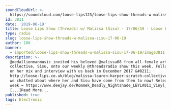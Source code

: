 ```yaml
---
soundCloudUrl: >-
  https://soundcloud.com/loose-lips123/loose-lips-show-threads-w-malissa-sisu-170619
id: 3811
date: '2019-06-19'
title: Loose Lips Show (Threads) w/ Malissa (Sisu) - 17/06/19 - Loose Lips
type: radio
slug: loose-lips-show-threads-w-malissa-sisu-17-06-19
author: 100
banner:
  - imported/loose-lips-show-threads-w-malissa-sisu-17-06-19/image3811.jpeg
description: >-
  @medallionmanmusic invited his beloved @malissa08 from all-female arts
  collective, Sisu, onto our weekly @threadsradio show this week. Following up
  on her mix and interview with us back in December 2017 &#8211;
  http://loose-lips.co.uk/blog/malissa-lauren-harper-scratch-collective &#8211;
  we chatted about where her and Sisu have come from then to now! Release of the
  week = https://www.deejay.de/Rommek_Deadly_Nightshade_LEYLA011_Vinyl__352855
  [...]Read More...
published: true
tags: Electronic
---
```

